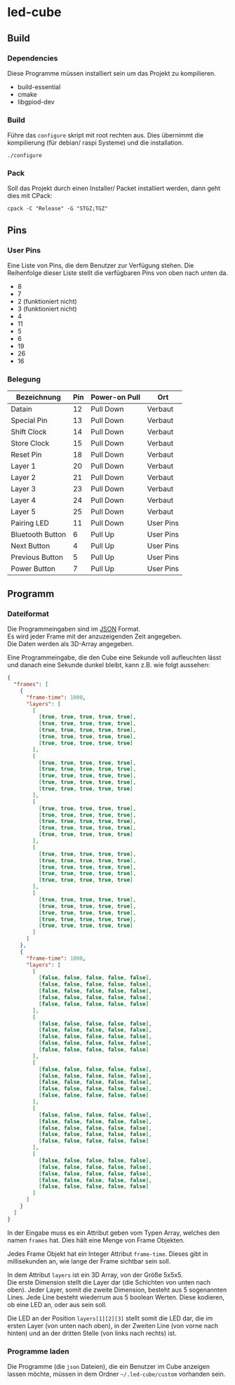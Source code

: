 # led-cube

## Build
### Dependencies
Diese Programme müssen installiert sein um das Projekt zu kompilieren.
- build-essential 
- cmake 
- libgpiod-dev

### Build
Führe das `configure` skript mit root rechten aus. Dies übernimmt die kompilierung (für debian/ raspi Systeme) und die installation.
```
./configure
```

### Pack
Soll das Projekt durch einen Installer/ Packet installiert werden, dann geht dies mit CPack:
```
cpack -C "Release" -G "STGZ;TGZ"
```

## Pins
### User Pins
Eine Liste von Pins, die dem Benutzer zur Verfügung stehen.
Die Reihenfolge dieser Liste stellt die verfügbaren Pins von oben nach unten da.
- 8
- 7
- 2 (funktioniert nicht)
- 3 (funktioniert nicht)
- 4
- 11
- 5
- 6
- 19
- 26
- 16

### Belegung
| Bezeichnung      | Pin | Power-on Pull | Ort       |
|------------------|-----|---------------|-----------|
| Datain           | 12  | Pull Down     | Verbaut   |
| Special Pin      | 13  | Pull Down     | Verbaut   |
| Shift Clock      | 14  | Pull Down     | Verbaut   |
| Store Clock      | 15  | Pull Down     | Verbaut   |
| Reset Pin        | 18  | Pull Down     | Verbaut   |
| Layer 1          | 20  | Pull Down     | Verbaut   |
| Layer 2          | 21  | Pull Down     | Verbaut   |
| Layer 3          | 23  | Pull Down     | Verbaut   |
| Layer 4          | 24  | Pull Down     | Verbaut   |
| Layer 5          | 25  | Pull Down     | Verbaut   |
| Pairing LED      | 11  | Pull Down     | User Pins |
| Bluetooth Button | 6   | Pull Up       | User Pins |
| Next Button      | 4   | Pull Up       | User Pins |
| Previous Button  | 5   | Pull Up       | User Pins |
| Power Button     | 7   | Pull Up       | User Pins |


## Programm
### Dateiformat
Die Programmeingaben sind im [JSON](https://www.json.org/json-de.html) Format.  
Es wird jeder Frame mit der anzuzeigenden Zeit angegeben.  
Die Daten werden als 3D-Array angegeben.  

Eine Programmeingabe, die den Cube eine Sekunde voll aufleuchten lässt und danach eine Sekunde dunkel bleibt, kann z.B. wie folgt aussehen:
```json
{
  "frames": [
    {
      "frame-time": 1000,
      "layers": [
        [
          [true, true, true, true, true],
          [true, true, true, true, true],
          [true, true, true, true, true],
          [true, true, true, true, true],
          [true, true, true, true, true]
        ],
        [
          [true, true, true, true, true],
          [true, true, true, true, true],
          [true, true, true, true, true],
          [true, true, true, true, true],
          [true, true, true, true, true]
        ],
        [
          [true, true, true, true, true],
          [true, true, true, true, true],
          [true, true, true, true, true],
          [true, true, true, true, true],
          [true, true, true, true, true]
        ],
        [
          [true, true, true, true, true],
          [true, true, true, true, true],
          [true, true, true, true, true],
          [true, true, true, true, true],
          [true, true, true, true, true]
        ],
        [
          [true, true, true, true, true],
          [true, true, true, true, true],
          [true, true, true, true, true],
          [true, true, true, true, true],
          [true, true, true, true, true]
        ]
      ]
    },
    {
      "frame-time": 1000,
      "layers": [
        [
          [false, false, false, false, false],
          [false, false, false, false, false],
          [false, false, false, false, false],
          [false, false, false, false, false],
          [false, false, false, false, false]
        ],
        [
          [false, false, false, false, false],
          [false, false, false, false, false],
          [false, false, false, false, false],
          [false, false, false, false, false],
          [false, false, false, false, false]
        ],
        [
          [false, false, false, false, false],
          [false, false, false, false, false],
          [false, false, false, false, false],
          [false, false, false, false, false],
          [false, false, false, false, false]
        ],
        [
          [false, false, false, false, false],
          [false, false, false, false, false],
          [false, false, false, false, false],
          [false, false, false, false, false],
          [false, false, false, false, false]
        ],
        [
          [false, false, false, false, false],
          [false, false, false, false, false],
          [false, false, false, false, false],
          [false, false, false, false, false],
          [false, false, false, false, false]
        ]
      ]
    }
  ]
}
```

In der Eingabe muss es ein Attribut geben vom Typen Array, welches den namen `frames` hat. 
Dies hält eine Menge von Frame Objekten.

Jedes Frame Objekt hat ein Integer Attribut `frame-time`. Dieses gibt in millisekunden an, wie lange der Frame sichtbar sein soll.

In dem Attribut `layers` ist ein 3D Array, von der Größe 5x5x5.  
Die erste Dimension stellt die Layer dar (die Schichten von unten nach oben).
Jeder Layer, somit die zweite Dimension, besteht aus 5 sogenannten Lines.
Jede Line besteht wiederrum aus 5 boolean Werten. Diese kodieren, ob eine LED an, oder aus sein soll.

Die LED an der Position `layers[1][2][3]` stellt somit die LED dar, die im ersten Layer (von unten nach oben), in der Zweiten Line (von vorne nach hinten) und an der dritten Stelle (von links nach rechts) ist.

### Programme laden
Die Programme (die `json` Dateien), die ein Benutzer im Cube anzeigen lassen möchte, müssen in dem Ordner `~/.led-cube/custom` vorhanden sein.
